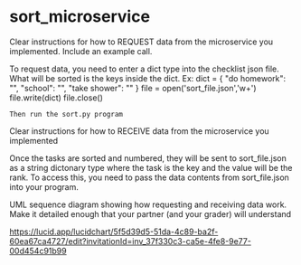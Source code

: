 # sort_microservice

Clear instructions for how to REQUEST data from the microservice you implemented. Include an example call.

To request data, you need to enter a dict type into the checklist json file. 
What will be sorted is the keys inside the dict. 
Ex: dict = {
    "do homework": "",
    "school": "",
    "take shower": ""
  }
    file = open('sort_file.json','w+')
    file.write(dict)
    file.close()
    
    Then run the sort.py program
  
 
  
Clear instructions for how to RECEIVE data from the microservice you implemented

Once the tasks are sorted and numbered, they will be sent to sort_file.json as a string dictonary type where the task is the key and the value will be the rank. To access this, you need to pass the data contents from sort_file.json into your program.

UML sequence diagram showing how requesting and receiving data work. Make it detailed enough that your partner (and your grader) will understand


https://lucid.app/lucidchart/5f5d39d5-51da-4c89-ba2f-60ea67ca4727/edit?invitationId=inv_37f330c3-ca5e-4fe8-9e77-00d454c91b99
